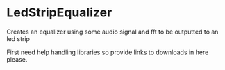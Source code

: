 # LedStripEqualizer
Creates an equalizer using some audio signal and fft to be outputted to an led strip

First need help handling libraries so provide links to downloads in here please. 